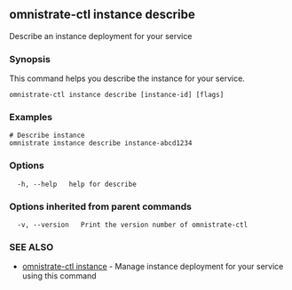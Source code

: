 ## omnistrate-ctl instance describe

Describe an instance deployment for your service

### Synopsis

This command helps you describe the instance for your service.

```
omnistrate-ctl instance describe [instance-id] [flags]
```

### Examples

```
# Describe instance
omnistrate instance describe instance-abcd1234
```

### Options

```
  -h, --help   help for describe
```

### Options inherited from parent commands

```
  -v, --version   Print the version number of omnistrate-ctl
```

### SEE ALSO

* [omnistrate-ctl instance](omnistrate-ctl_instance.md)	 - Manage instance deployment for your service using this command

